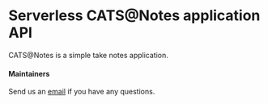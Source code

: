 # Serverless CATS@Notes application API

CATS@Notes is a simple take notes application.

#### Maintainers

Send us an [email][Email] if you have any questions.

[Email]: mailto:jean-pierre.cordeiro@ca-ts.fr


